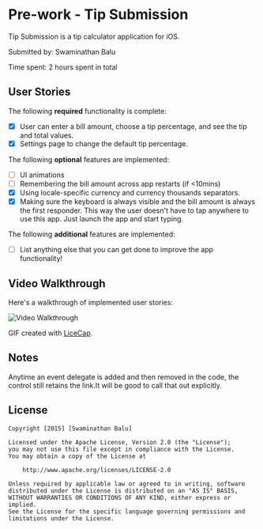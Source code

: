 # Pre-work - Tip Submission

Tip Submission is a tip calculator application for iOS.

Submitted by: Swaminathan Balu

Time spent: 2 hours spent in total

## User Stories

The following **required** functionality is complete:

* [X] User can enter a bill amount, choose a tip percentage, and see the tip and total values.
* [X] Settings page to change the default tip percentage.

The following **optional** features are implemented:
* [ ] UI animations
* [ ] Remembering the bill amount across app restarts (if <10mins)
* [X] Using locale-specific currency and currency thousands separators.
* [X] Making sure the keyboard is always visible and the bill amount is always the first responder. This way the user doesn't have to tap anywhere to use this app. Just launch the app and start typing.

The following **additional** features are implemented:

* [ ] List anything else that you can get done to improve the app functionality!

## Video Walkthrough 

Here's a walkthrough of implemented user stories:

<img src='http://imgur.com/h8BpTea' title='Video Walkthrough' width='' alt='Video Walkthrough' />

GIF created with [LiceCap](http://www.cockos.com/licecap/).

## Notes

Anytime an event delegate is added and then removed in the code, the control still retains the link.It will be good to call that out explicitly.

## License

    Copyright [2015] [Swaminathan Balu]

    Licensed under the Apache License, Version 2.0 (the "License");
    you may not use this file except in compliance with the License.
    You may obtain a copy of the License at

        http://www.apache.org/licenses/LICENSE-2.0

    Unless required by applicable law or agreed to in writing, software
    distributed under the License is distributed on an "AS IS" BASIS,
    WITHOUT WARRANTIES OR CONDITIONS OF ANY KIND, either express or implied.
    See the License for the specific language governing permissions and
    limitations under the License.